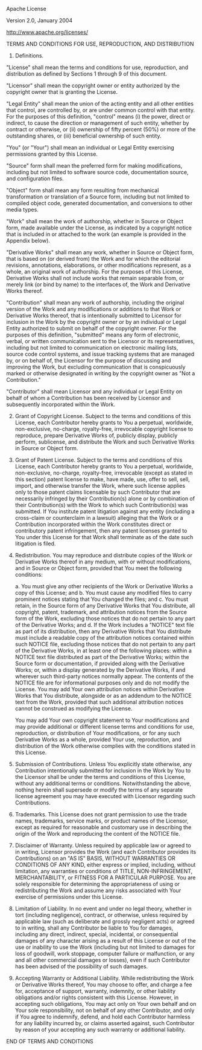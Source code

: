 Apache License

Version 2.0, January 2004

http://www.apache.org/licenses/ 

TERMS AND CONDITIONS FOR USE, REPRODUCTION, AND DISTRIBUTION

1. Definitions.

"License" shall mean the terms and conditions for use, reproduction, and distribution as defined by Sections 1 through 9 of this document.

"Licensor" shall mean the copyright owner or entity authorized by the copyright owner that is granting the License.

"Legal Entity" shall mean the union of the acting entity and all other entities that control, are controlled by, or are under common control with 
that entity. For the purposes of this definition, "control" means (i) the power, direct or indirect, to cause the direction or management of such 
entity, whether by contract or otherwise, or (ii) ownership of fifty percent (50%) or more of the outstanding shares, or (iii) beneficial ownership 
of such entity.

"You" (or "Your") shall mean an individual or Legal Entity exercising permissions granted by this License.

"Source" form shall mean the preferred form for making modifications, including but not limited to software source code, documentation source, and 
configuration files.

"Object" form shall mean any form resulting from mechanical transformation or translation of a Source form, including but not limited to compiled 
object code, generated documentation, and conversions to other media types.

"Work" shall mean the work of authorship, whether in Source or Object form, made available under the License, as indicated by a copyright notice 
that is included in or attached to the work (an example is provided in the Appendix below).

"Derivative Works" shall mean any work, whether in Source or Object form, that is based on (or derived from) the Work and for which the editorial 
revisions, annotations, elaborations, or other modifications represent, as a whole, an original work of authorship. For the purposes of this License, 
Derivative Works shall not include works that remain separable from, or merely link (or bind by name) to the interfaces of, the Work and Derivative 
Works thereof.

"Contribution" shall mean any work of authorship, including the original version of the Work and any modifications or additions to that Work or 
Derivative Works thereof, that is intentionally submitted to Licensor for inclusion in the Work by the copyright owner or by an individual or Legal 
Entity authorized to submit on behalf of the copyright owner. For the purposes of this definition, "submitted" means any form of electronic, verbal, 
or written communication sent to the Licensor or its representatives, including but not limited to communication on electronic mailing lists, source 
code control systems, and issue tracking systems that are managed by, or on behalf of, the Licensor for the purpose of discussing and improving the 
Work, but excluding communication that is conspicuously marked or otherwise designated in writing by the copyright owner as "Not a Contribution."

"Contributor" shall mean Licensor and any individual or Legal Entity on behalf of whom a Contribution has been received by Licensor and subsequently 
incorporated within the Work.

2. Grant of Copyright License. Subject to the terms and conditions of this License, each Contributor hereby grants to You a perpetual, worldwide, 
non-exclusive, no-charge, royalty-free, irrevocable copyright license to reproduce, prepare Derivative Works of, publicly display, publicly perform, 
sublicense, and distribute the Work and such Derivative Works in Source or Object form.

3. Grant of Patent License. Subject to the terms and conditions of this License, each Contributor hereby grants to You a perpetual, worldwide, 
non-exclusive, no-charge, royalty-free, irrevocable (except as stated in this section) patent license to make, have made, use, offer to sell, sell, 
import, and otherwise transfer the Work, where such license applies only to those patent claims licensable by such Contributor that are necessarily 
infringed by their Contribution(s) alone or by combination of their Contribution(s) with the Work to which such Contribution(s) was submitted. If You 
institute patent litigation against any entity (including a cross-claim or counterclaim in a lawsuit) alleging that the Work or a Contribution 
incorporated within the Work constitutes direct or contributory patent infringement, then any patent licenses granted to You under this License for 
that Work shall terminate as of the date such litigation is filed.

4. Redistribution. You may reproduce and distribute copies of the Work or Derivative Works thereof in any medium, with or without modifications, and 
in Source or Object form, provided that You meet the following conditions:

   a. You must give any other recipients of the Work or Derivative Works a copy of this License; and
   b. You must cause any modified files to carry prominent notices stating that You changed the files; and
   c. You must retain, in the Source form of any Derivative Works that You distribute, all copyright, patent, trademark, and attribution notices from 
      the Source form of the Work, excluding those notices that do not pertain to any part of the Derivative Works; and
   d. If the Work includes a "NOTICE" text file as part of its distribution, then any Derivative Works that You distribute must include a readable 
      copy of the attribution notices contained within such NOTICE file, excluding those notices that do not pertain to any part of the Derivative 
      Works, in at least one of the following places: within a NOTICE text file distributed as part of the Derivative Works; within the Source form 
      or documentation, if provided along with the Derivative Works; or, within a display generated by the Derivative Works, if and wherever such 
      third-party notices normally appear. The contents of the NOTICE file are for informational purposes only and do not modify the License. You may 
      add Your own attribution notices within Derivative Works that You distribute, alongside or as an addendum to the NOTICE text from the Work, 
      provided that such additional attribution notices cannot be construed as modifying the License.

      You may add Your own copyright statement to Your modifications and may provide additional or different license terms and conditions for use, 
      reproduction, or distribution of Your modifications, or for any such Derivative Works as a whole, provided Your use, reproduction, and 
      distribution of the Work otherwise complies with the conditions stated in this License. 

5. Submission of Contributions. Unless You explicitly state otherwise, any Contribution intentionally submitted for inclusion in the Work by You to 
the Licensor shall be under the terms and conditions of this License, without any additional terms or conditions. Notwithstanding the above, nothing 
herein shall supersede or modify the terms of any separate license agreement you may have executed with Licensor regarding such Contributions.

6. Trademarks. This License does not grant permission to use the trade names, trademarks, service marks, or product names of the Licensor, except as 
required for reasonable and customary use in describing the origin of the Work and reproducing the content of the NOTICE file.

7. Disclaimer of Warranty. Unless required by applicable law or agreed to in writing, Licensor provides the Work (and each Contributor provides its 
Contributions) on an "AS IS" BASIS, WITHOUT WARRANTIES OR CONDITIONS OF ANY KIND, either express or implied, including, without limitation, any 
warranties or conditions of TITLE, NON-INFRINGEMENT, MERCHANTABILITY, or FITNESS FOR A PARTICULAR PURPOSE. You are solely responsible for determining 
the appropriateness of using or redistributing the Work and assume any risks associated with Your exercise of permissions under this License.

8. Limitation of Liability. In no event and under no legal theory, whether in tort (including negligence), contract, or otherwise, unless required by 
applicable law (such as deliberate and grossly negligent acts) or agreed to in writing, shall any Contributor be liable to You for damages, including 
any direct, indirect, special, incidental, or consequential damages of any character arising as a result of this License or out of the use or 
inability to use the Work (including but not limited to damages for loss of goodwill, work stoppage, computer failure or malfunction, or any and all 
other commercial damages or losses), even if such Contributor has been advised of the possibility of such damages.

9. Accepting Warranty or Additional Liability. While redistributing the Work or Derivative Works thereof, You may choose to offer, and charge a fee 
for, acceptance of support, warranty, indemnity, or other liability obligations and/or rights consistent with this License. However, in accepting 
such obligations, You may act only on Your own behalf and on Your sole responsibility, not on behalf of any other Contributor, and only if You agree 
to indemnify, defend, and hold each Contributor harmless for any liability incurred by, or claims asserted against, such Contributor by reason of 
your accepting any such warranty or additional liability.

END OF TERMS AND CONDITIONS
